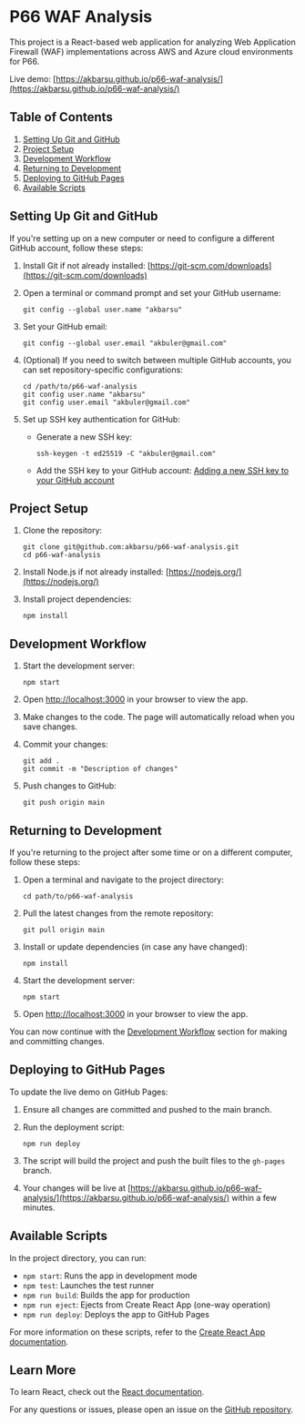 # P66 WAF Analysis

This project is a React-based web application for analyzing Web Application Firewall (WAF) implementations across AWS and Azure cloud environments for P66.

Live demo: [https://akbarsu.github.io/p66-waf-analysis/](https://akbarsu.github.io/p66-waf-analysis/)

## Table of Contents

1. [Setting Up Git and GitHub](#setting-up-git-and-github)
2. [Project Setup](#project-setup)
3. [Development Workflow](#development-workflow)
4. [Returning to Development](#returning-to-development)
5. [Deploying to GitHub Pages](#deploying-to-github-pages)
6. [Available Scripts](#available-scripts)

## Setting Up Git and GitHub

If you're setting up on a new computer or need to configure a different GitHub account, follow these steps:

1. Install Git if not already installed: [https://git-scm.com/downloads](https://git-scm.com/downloads)

2. Open a terminal or command prompt and set your GitHub username:
   ```
   git config --global user.name "akbarsu"
   ```

3. Set your GitHub email:
   ```
   git config --global user.email "akbuler@gmail.com"
   ```

4. (Optional) If you need to switch between multiple GitHub accounts, you can set repository-specific configurations:
   ```
   cd /path/to/p66-waf-analysis
   git config user.name "akbarsu"
   git config user.email "akbuler@gmail.com"
   ```

5. Set up SSH key authentication for GitHub:
   - Generate a new SSH key:
     ```
     ssh-keygen -t ed25519 -C "akbuler@gmail.com"
     ```
   - Add the SSH key to your GitHub account: [Adding a new SSH key to your GitHub account](https://docs.github.com/en/authentication/connecting-to-github-with-ssh/adding-a-new-ssh-key-to-your-github-account)

## Project Setup

1. Clone the repository:
   ```
   git clone git@github.com:akbarsu/p66-waf-analysis.git
   cd p66-waf-analysis
   ```

2. Install Node.js if not already installed: [https://nodejs.org/](https://nodejs.org/)

3. Install project dependencies:
   ```
   npm install
   ```

## Development Workflow

1. Start the development server:
   ```
   npm start
   ```

2. Open [http://localhost:3000](http://localhost:3000) in your browser to view the app.

3. Make changes to the code. The page will automatically reload when you save changes.

4. Commit your changes:
   ```
   git add .
   git commit -m "Description of changes"
   ```

5. Push changes to GitHub:
   ```
   git push origin main
   ```

## Returning to Development

If you're returning to the project after some time or on a different computer, follow these steps:

1. Open a terminal and navigate to the project directory:
   ```
   cd path/to/p66-waf-analysis
   ```

2. Pull the latest changes from the remote repository:
   ```
   git pull origin main
   ```

3. Install or update dependencies (in case any have changed):
   ```
   npm install
   ```

4. Start the development server:
   ```
   npm start
   ```

5. Open [http://localhost:3000](http://localhost:3000) in your browser to view the app.

You can now continue with the [Development Workflow](#development-workflow) section for making and committing changes.

## Deploying to GitHub Pages

To update the live demo on GitHub Pages:

1. Ensure all changes are committed and pushed to the main branch.

2. Run the deployment script:
   ```
   npm run deploy
   ```

3. The script will build the project and push the built files to the `gh-pages` branch.

4. Your changes will be live at [https://akbarsu.github.io/p66-waf-analysis/](https://akbarsu.github.io/p66-waf-analysis/) within a few minutes.

## Available Scripts

In the project directory, you can run:

- `npm start`: Runs the app in development mode
- `npm test`: Launches the test runner
- `npm run build`: Builds the app for production
- `npm run eject`: Ejects from Create React App (one-way operation)
- `npm run deploy`: Deploys the app to GitHub Pages

For more information on these scripts, refer to the [Create React App documentation](https://facebook.github.io/create-react-app/docs/getting-started).

## Learn More

To learn React, check out the [React documentation](https://reactjs.org/).

For any questions or issues, please open an issue on the [GitHub repository](https://github.com/akbarsu/p66-waf-analysis/issues).
